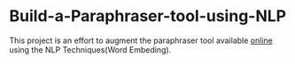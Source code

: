 # Build-a-Paraphraser-tool-using-NLP
This project is an effort to augment the paraphraser tool available [online](https://quillbot.com/) using the NLP Techniques(Word Embeding).
